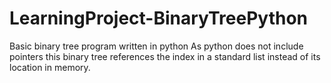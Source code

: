 # LearningProject-BinaryTreePython
Basic binary tree program written in python
As python does not include pointers this binary tree references the index in a standard list instead of its location in memory.
